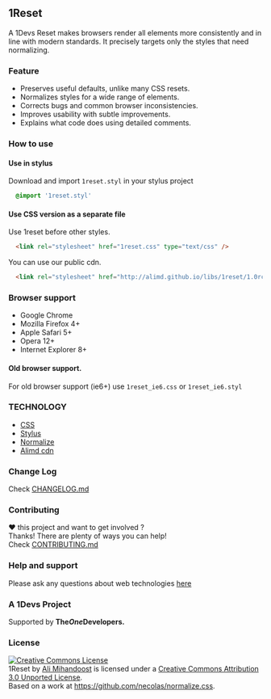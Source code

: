 [support]: http://github.com/AliMD/1Tuts/issues "http://ali.md/ask"
[changelog]: ./CHANGELOG.md "1Reset Change log"
[contribute]: ./CONTRIBUTING.md "How to contribute"

## 1Reset
A 1Devs Reset makes browsers render all elements more consistently and in line with modern standards. It precisely targets only the styles that need normalizing.  

### Feature
* Preserves useful defaults, unlike many CSS resets.  
* Normalizes styles for a wide range of elements.  
* Corrects bugs and common browser inconsistencies.  
* Improves usability with subtle improvements.  
* Explains what code does using detailed comments.    

### How to use

#### Use in stylus
Download and import `1reset.styl` in your stylus project
```css
  @import '1reset.styl'
```

#### Use CSS version as a separate file
Use 1reset before other styles.  
```html
  <link rel="stylesheet" href="1reset.css" type="text/css" />
```
You can use our public cdn.  
```html
  <link rel="stylesheet" href="http://alimd.github.io/libs/1reset/1.0rc1/1reset.css" type="text/css" />
```
### Browser support
* Google Chrome  
* Mozilla Firefox 4+  
* Apple Safari 5+  
* Opera 12+  
* Internet Explorer 8+  

#### Old browser support.
For old browser support (ie6+) use `1reset_ie6.css` or `1reset_ie6.styl`

### TECHNOLOGY
* [CSS](http://ali.md/css4)
* [Stylus](http://ali.md/stylus)
* [Normalize](http://ali.md/normalize)
* [Alimd cdn](http://ali.md/libs)

### Change Log
Check [CHANGELOG.md][changelog]  

### Contributing
**♥** this project and want to get involved ?  
Thanks! There are plenty of ways you can help!  
Check [CONTRIBUTING.md][contribute]

### Help and support
Please ask any questions about web technologies [here][support]

### A 1Devs Project
Supported by <b>The<i>One</i>Developers.</b>

### License
<a rel="license" href="http://creativecommons.org/licenses/by/3.0/deed.en_US"><img alt="Creative Commons License" style="border-width:0" src="http://i.creativecommons.org/l/by/3.0/88x31.png" /></a><br /><span xmlns:dct="http://purl.org/dc/terms/" property="dct:title">1Reset</span> by <a xmlns:cc="http://creativecommons.org/ns#" href="http://ali.md/" property="cc:attributionName" rel="cc:attributionURL">Ali Mihandoost</a> is licensed under a <a rel="license" href="http://creativecommons.org/licenses/by/3.0/deed.en_US">Creative Commons Attribution 3.0 Unported License</a>.<br />Based on a work at <a xmlns:dct="http://purl.org/dc/terms/" href="https://github.com/necolas/normalize.css" rel="dct:source">https://github.com/necolas/normalize.css</a>.